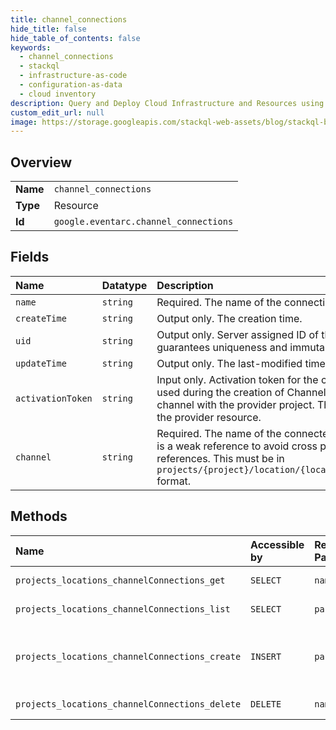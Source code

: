 ```yaml
---
title: channel_connections
hide_title: false
hide_table_of_contents: false
keywords:
  - channel_connections
  - stackql
  - infrastructure-as-code
  - configuration-as-data
  - cloud inventory
description: Query and Deploy Cloud Infrastructure and Resources using SQL
custom_edit_url: null
image: https://storage.googleapis.com/stackql-web-assets/blog/stackql-blog-post-featured-image.png
---
```

  
    

## Overview
<table><tbody>
<tr><td><b>Name</b></td><td><code>channel_connections</code></td></tr>
<tr><td><b>Type</b></td><td>Resource</td></tr>
<tr><td><b>Id</b></td><td><code>google.eventarc.channel_connections</code></td></tr>
</tbody></table>

## Fields
| Name | Datatype | Description |
|:-----|:---------|:------------|
| `name` | `string` | Required. The name of the connection. |
| `createTime` | `string` | Output only. The creation time. |
| `uid` | `string` | Output only. Server assigned ID of the resource. The server guarantees uniqueness and immutability until deleted. |
| `updateTime` | `string` | Output only. The last-modified time. |
| `activationToken` | `string` | Input only. Activation token for the channel. The token will be used during the creation of ChannelConnection to bind the channel with the provider project. This field will not be stored in the provider resource. |
| `channel` | `string` | Required. The name of the connected subscriber Channel. This is a weak reference to avoid cross project and cross accounts references. This must be in `projects/{project}/location/{location}/channels/{channel_id}` format. |
## Methods
| Name | Accessible by | Required Params | Description |
|:-----|:--------------|:----------------|:------------|
| `projects_locations_channelConnections_get` | `SELECT` | `name` | Get a single ChannelConnection. |
| `projects_locations_channelConnections_list` | `SELECT` | `parent` | List channel connections. |
| `projects_locations_channelConnections_create` | `INSERT` | `parent` | Create a new ChannelConnection in a particular project and location. |
| `projects_locations_channelConnections_delete` | `DELETE` | `name` | Delete a single ChannelConnection. |
